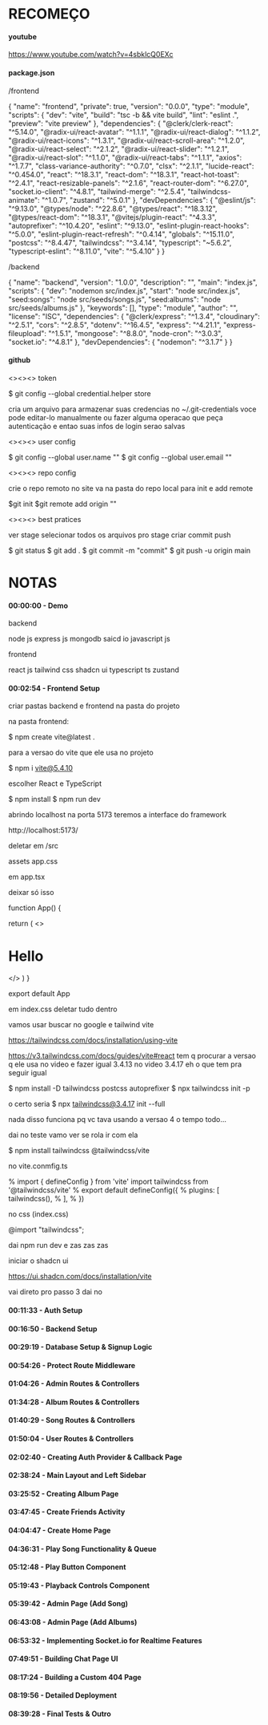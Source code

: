 #			RECOMEÇO

####	youtube

https://www.youtube.com/watch?v=4sbklcQ0EXc

####    package.json

/frontend

{
  "name": "frontend",
  "private": true,
  "version": "0.0.0",
  "type": "module",
  "scripts": {
    "dev": "vite",
    "build": "tsc -b && vite build",
    "lint": "eslint .",
    "preview": "vite preview"
  },
  "dependencies": {
    "@clerk/clerk-react": "^5.14.0",
    "@radix-ui/react-avatar": "^1.1.1",
    "@radix-ui/react-dialog": "^1.1.2",
    "@radix-ui/react-icons": "^1.3.1",
    "@radix-ui/react-scroll-area": "^1.2.0",
    "@radix-ui/react-select": "^2.1.2",
    "@radix-ui/react-slider": "^1.2.1",
    "@radix-ui/react-slot": "^1.1.0",
    "@radix-ui/react-tabs": "^1.1.1",
    "axios": "^1.7.7",
    "class-variance-authority": "^0.7.0",
    "clsx": "^2.1.1",
    "lucide-react": "^0.454.0",
    "react": "^18.3.1",
    "react-dom": "^18.3.1",
    "react-hot-toast": "^2.4.1",
    "react-resizable-panels": "^2.1.6",
    "react-router-dom": "^6.27.0",
    "socket.io-client": "^4.8.1",
    "tailwind-merge": "^2.5.4",
    "tailwindcss-animate": "^1.0.7",
    "zustand": "^5.0.1"
  },
  "devDependencies": {
    "@eslint/js": "^9.13.0",
    "@types/node": "^22.8.6",
    "@types/react": "^18.3.12",
    "@types/react-dom": "^18.3.1",
    "@vitejs/plugin-react": "^4.3.3",
    "autoprefixer": "^10.4.20",
    "eslint": "^9.13.0",
    "eslint-plugin-react-hooks": "^5.0.0",
    "eslint-plugin-react-refresh": "^0.4.14",
    "globals": "^15.11.0",
    "postcss": "^8.4.47",
    "tailwindcss": "^3.4.14",
    "typescript": "~5.6.2",
    "typescript-eslint": "^8.11.0",
    "vite": "^5.4.10"
  }
}


/backend

{
	"name": "backend",
	"version": "1.0.0",
	"description": "",
	"main": "index.js",
	"scripts": {
		"dev": "nodemon src/index.js",
		"start": "node src/index.js",
		"seed:songs": "node src/seeds/songs.js",
		"seed:albums": "node src/seeds/albums.js"
	},
	"keywords": [],
	"type": "module",
	"author": "",
	"license": "ISC",
	"dependencies": {
		"@clerk/express": "^1.3.4",
		"cloudinary": "^2.5.1",
		"cors": "^2.8.5",
		"dotenv": "^16.4.5",
		"express": "^4.21.1",
		"express-fileupload": "^1.5.1",
		"mongoose": "^8.8.0",
		"node-cron": "^3.0.3",
		"socket.io": "^4.8.1"
	},
	"devDependencies": {
		"nodemon": "^3.1.7"
	}
}


####	github

<><><> token


$ git config --global credential.helper store

cria um arquivo para armazenar suas credencias no ~/.git-credentials
voce pode editar-lo manualmente ou fazer alguma operacao que peça autenticação
e entao suas infos de login serao salvas

<><><> user config

$ git config --global user.name ""
$ git config --global user.email ""

<><><> repo config

crie o repo remoto no site
va na pasta do repo local para init e add remote

$git init
$git remote add origin ""

<><><> best pratices

ver stage
selecionar todos os arquivos pro stage
criar commit
push

$ git status
$ git add .
$ git commit -m "commit"
$ git push -u origin main


#					NOTAS


#### 00:00:00 - Demo

backend

node js
express js
mongodb
saicd io
javascript js

frontend

react js
tailwind css
shadcn ui
typescript ts
zustand



#### 00:02:54 - Frontend Setup

criar pastas backend e frontend na pasta do projeto

na pasta frontend:

$ npm create vite@latest .

para a versao do vite que ele usa no projeto

$ npm i vite@5.4.10



escolher React e TypeScript

$ npm install
$ npm run dev

abrindo localhost na porta 5173 teremos a interface do framework

http://localhost:5173/


deletar em /src

assets
app.css

em app.tsx 

deixar só isso

function App() {

  return (
    <>
      <h1>Hello</h1>
    </>
  )
}

export default App

em index.css deletar tudo dentro

vamos usar buscar no google e tailwind vite

https://tailwindcss.com/docs/installation/using-vite

https://v3.tailwindcss.com/docs/guides/vite#react
tem q	procurar a versao q ele usa no video e fazer igual
3.4.13 no video
3.4.17 eh o que tem pra seguir igual

$ npm install -D tailwindcss postcss autoprefixer
$ npx tailwindcss init -p

o certo seria
$ npx tailwindcss@3.4.17 init --full


nada disso funciona pq vc tava usando a versao 4 o tempo todo...


dai no teste vamo ver se rola ir com ela

$ npm install tailwindcss @tailwindcss/vite

no vite.conmfig.ts

% import { defineConfig } from 'vite'
import tailwindcss from '@tailwindcss/vite'
% export default defineConfig({
  % plugins: [
    tailwindcss(),
  % ],
% })

no css (index.css)

@import "tailwindcss";


dai npm run dev e zas zas zas


iniciar o shadcn ui

https://ui.shadcn.com/docs/installation/vite

vai direto pro passo 3
dai no 



#### 00:11:33 - Auth Setup















#### 00:16:50 - Backend Setup















#### 00:29:19 - Database Setup & Signup Logic















#### 00:54:26 - Protect Route Middleware















#### 01:04:26 - Admin Routes & Controllers















#### 01:34:28 - Album Routes & Controllers















#### 01:40:29 - Song Routes & Controllers















#### 01:50:04 - User Routes & Controllers















#### 02:02:40 - Creating Auth Provider & Callback Page















#### 02:38:24 - Main Layout and Left Sidebar















#### 03:25:52 - Creating Album Page















#### 03:47:45 - Create Friends Activity















#### 04:04:47 - Create Home Page















#### 04:36:31 - Play Song Functionality & Queue















#### 05:12:48 - Play Button Component















#### 05:19:43 - Playback Controls Component















#### 05:39:42 - Admin Page (Add Song)















#### 06:43:08 - Admin Page (Add Albums)















#### 06:53:32 - Implementing Socket.io for Realtime Features















#### 07:49:51 - Building Chat Page UI















#### 08:17:24 - Building a Custom 404 Page















#### 08:19:56 - Detailed Deployment















#### 08:39:28 - Final Tests & Outro
